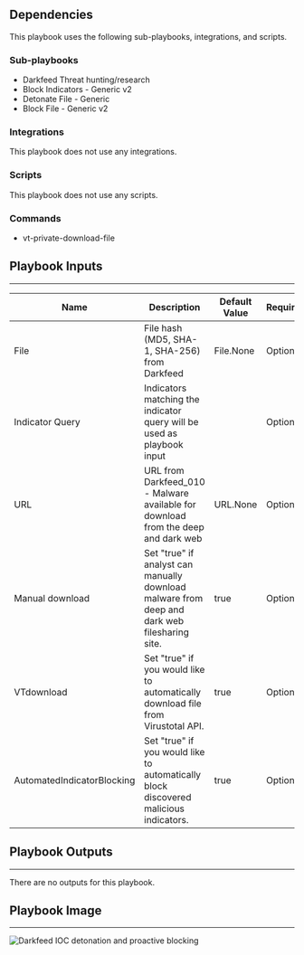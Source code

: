 

## Dependencies
This playbook uses the following sub-playbooks, integrations, and scripts.

### Sub-playbooks
* Darkfeed Threat hunting/research
* Block Indicators - Generic v2
* Detonate File - Generic
* Block File - Generic v2

### Integrations
This playbook does not use any integrations.

### Scripts
This playbook does not use any scripts.

### Commands
* vt-private-download-file

## Playbook Inputs
---

| **Name** | **Description** | **Default Value** | **Required** |
| --- | --- | --- | --- |
| File | File hash \(MD5, SHA\-1, SHA\-256\) from Darkfeed | File.None | Optional |
| Indicator Query | Indicators matching the indicator query will be used as playbook input |  | Optional |
| URL | URL from Darkfeed\_010 \- Malware available for download from the deep and dark web | URL.None | Optional |
| Manual download | Set "true" if analyst can manually download malware from deep and dark web filesharing site. | true | Optional |
| VTdownload | Set "true" if you would like to automatically download file from Virustotal API. | true | Optional |
| AutomatedIndicatorBlocking | Set "true" if you would like to automatically block discovered malicious indicators. | true | Optional |

## Playbook Outputs
---
There are no outputs for this playbook.

## Playbook Image
---
![Darkfeed IOC detonation and proactive blocking](https://raw.githubusercontent.com/demisto/content/master/Packs/Sixgill-Darkfeed/doc_files/Darkfeed_IOC_detonation_and_proactive_blocking_Tue_Jul_07_2020.png)